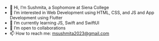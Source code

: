 - 👋 Hi, I’m Sushmita, a Sophomore at Siena College
- 👀 I’m interested in Web Development using HTML, CSS, and JS and App Development using Flutter
- 🌱 I’m currently learning JS, Swift and SwiftUI
- 💞️ I’m open to collaborations
- 📫 How to reach me: msushmita2023@gmail.com

<!---
Sushmita15/Sushmita15 is a ✨ special ✨ repository because its `README.md` (this file) appears on your GitHub profile.
You can click the Preview link to take a look at your changes.
--->

